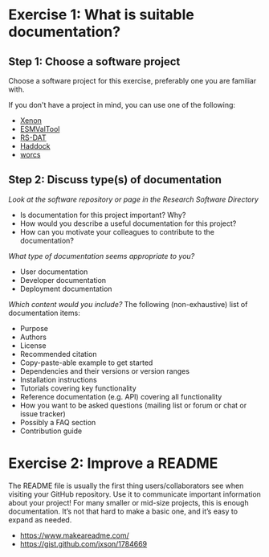 # Exercise 1: What is suitable documentation?

## Step 1: Choose a software project

Choose a software project for this exercise, preferably one you are familiar with.

If you don't have a project in mind, you can use one of the following:
- [Xenon](https://research-software-directory.org/software/xenon)
- [ESMValTool](https://research-software-directory.org/software/esmvaltool)
- [RS-DAT](https://research-software-directory.org/projects/rs-dat)
- [Haddock](https://research-software-directory.org/software/haddock3)
- [worcs](https://cjvanlissa.github.io/worcs/index.html)

## Step 2: Discuss type(s) of documentation

*Look at the software repository or page in the Research Software Directory*

- Is documentation for this project important? Why?
- How would you describe a useful documentation for this project?
- How can you motivate your colleagues to contribute to the documentation?

*What type of documentation seems appropriate to you?*

- User documentation
- Developer documentation
- Deployment documentation

*Which content would you include?*
The following (non-exhaustive) list of documentation items:

- Purpose
- Authors
- License
- Recommended citation
- Copy-paste-able example to get started
- Dependencies and their versions or version ranges
- Installation instructions
- Tutorials covering key functionality
- Reference documentation (e.g. API) covering all functionality
- How you want to be asked questions (mailing list or forum or chat or issue tracker)
- Possibly a FAQ section
- Contribution guide

# Exercise 2: Improve a README

The README file is usually the first thing users/collaborators see when visiting your GitHub repository.
Use it to communicate important information about your project! For many smaller or mid-size projects, this is enough documentation.
It’s not that hard to make a basic one, and it’s easy to expand as needed.

- https://www.makeareadme.com/
- https://gist.github.com/jxson/1784669

